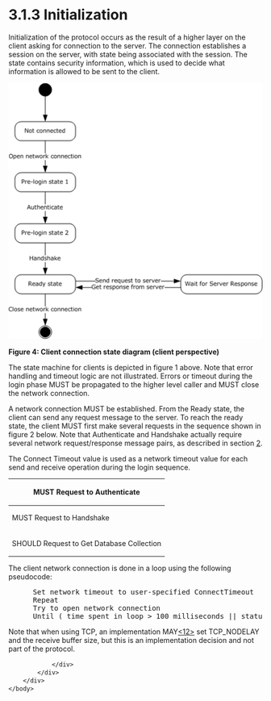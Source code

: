 <html dir="LTR" xmlns:mshelp="http://msdn.microsoft.com/mshelp" xmlns:ddue="http://ddue.schemas.microsoft.com/authoring/2003/5" xmlns:xlink="http://www.w3.org/1999/xlink" xmlns:tool="http://www.microsoft.com/tooltip">
    <head>
        <meta http-equiv="Content-Type" content="text/html; CHARSET=utf-8"></meta>
        <meta name="save" content="history"></meta>
        <title>3.1.3 Initialization</title>
        <xml>
            <mshelp:toctitle title="3.1.3 Initialization"></mshelp:toctitle>
            <mshelp:rltitle title="[MS-SSAS8]: Initialization"></mshelp:rltitle>
            <mshelp:keyword index="A" term="ee71829d-94af-40f5-bb94-28853b01af4c"></mshelp:keyword>
            <mshelp:attr name="DCSext.ContentType" value="open specification"></mshelp:attr>
            <mshelp:attr name="AssetID" value="ee71829d-94af-40f5-bb94-28853b01af4c"></mshelp:attr>
            <mshelp:attr name="TopicType" value="kbRef"></mshelp:attr>
            <mshelp:attr name="DCSext.Title" value="[MS-SSAS8]: Initialization" />
        </xml>
    </head>
    <body>
        <div id="header">
            <h1 class="heading">3.1.3 Initialization</h1>
        </div>
        <div id="mainSection">
            <div id="mainBody">
                <div id="allHistory" class="saveHistory"></div>
                <div id="sectionSection0" class="section" name="collapseableSection">
                    

<p>Initialization of the protocol occurs as the result of a
higher layer on the client asking for connection to the server. The connection
establishes a session on the server, with state being associated with the
session. The state contains security information, which is used to decide what
information is allowed to be sent to the client.</p>

<p><img id="MS-SSAS8_pictb9272e01-f478-c6fc-5136-3525600d9f83.png" src="MS-SSAS8_files/image004.png" alt="Client connection state diagram (client perspective)" title="Client connection state diagram (client perspective)"></p>

<p><b>Figure 4: Client connection state diagram (client
perspective)</b></p>

<p>The state machine for clients is depicted in figure 1 above.
Note that error handling and timeout logic are not illustrated. Errors or
timeout during the login phase MUST be propagated to the higher level caller
and MUST close the network connection.</p>

<p>A network connection MUST be established. From the Ready
state, the client can send any request message to the server. To reach the
ready state, the client MUST first make several requests in the sequence shown
in figure 2 below. Note that Authenticate and Handshake actually require
several network request/response message pairs, as described in section <a href="8d2c5acb-eb98-477b-9fe2-c934b19fb018.md">2</a>.</p>

<p>The Connect Timeout value is used as a network timeout value
for each send and receive operation during the login sequence.</p>

<table>
 <thead>
  <tr>
   <th>
   <p>MUST Request to Authenticate</p>
   </th>
  </tr>
 </thead>
 <tr>
  <td>
  <p>MUST Request to Handshake</p>
  </td>
 </tr>
 <tr>
  <td>
  <p>SHOULD Request to Get Database Collection</p>
  </td>
 </tr>
</table>

<p>The client network connection is done in a loop using the
following pseudocode:</p>

<dl>
<dd>
<div><pre> Set network timeout to user-specified ConnectTimeout
 Repeat
 Try to open network connection
 Until ( time spent in loop &gt; 100 milliseconds || status == WSAECONNREFUSED || status == WSAECONNRESET || status == WSAETIMEDOUT )
</pre></div>
</dd></dl>

<p>Note that when using TCP, an implementation MAY<a id="Appendix_A_Target_12"></a><a href="05c9e5c4-4566-418c-a56e-69fca8d73f4b.md#Appendix_A_12" aria-label="Product behavior note 12">&lt;12&gt;</a> set TCP_NODELAY and the receive
buffer size, but this is an implementation decision and not part of the
protocol. </p>


                </div>
            </div>
        </div>
    </body>
</html>